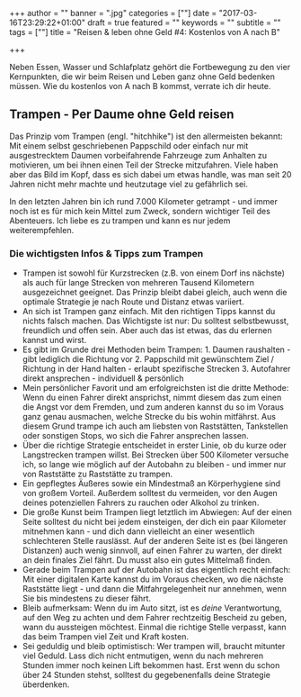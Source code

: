+++
author = ""
banner = ".jpg"
categories = [""]
date = "2017-03-16T23:29:22+01:00"
draft = true
featured = ""
keywords = ""
subtitle = ""
tags = [""]
title = "Reisen & leben ohne Geld #4: Kostenlos von A nach B"

+++

Neben Essen, Wasser und Schlafplatz gehört die Fortbewegung zu den vier Kernpunkten, die wir beim Reisen und Leben ganz ohne Geld bedenken müssen. Wie du kostenlos von A nach B kommst, verrate ich dir heute.<!--more-->

## Trampen - Per Daume ohne Geld reisen

Das Prinzip vom Trampen (engl. "hitchhike") ist den allermeisten bekannt: Mit einem selbst geschriebenen Pappschild oder einfach nur mit ausgestrecktem Daumen vorbeifahrende Fahrzeuge zum Anhalten zu motivieren, um bei ihnen einen Teil der Strecke mitzufahren. Viele haben aber das Bild im Kopf, dass es sich dabei um etwas handle, was man seit 20 Jahren nicht mehr machte und heutzutage viel zu gefährlich sei.   

In den letzten Jahren bin ich rund 7.000 Kilometer getrampt - und immer noch ist es für mich kein Mittel zum Zweck, sondern wichtiger Teil des Abenteuers. Ich liebe es zu trampen und kann es nur jedem weiterempfehlen.

### Die wichtigsten Infos & Tipps zum Trampen

- Trampen ist sowohl für Kurzstrecken (z.B. von einem Dorf ins nächste) als auch für lange Strecken von mehreren Tausend Kilometern ausgezeichnet geeignet. Das Prinzip bleibt dabei gleich, auch wenn die optimale Strategie je nach Route und Distanz etwas variiert.
- An sich ist Trampen ganz einfach. Mit den richtigen Tipps kannst du nichts falsch machen. Das Wichtigste ist nur: Du solltest selbstbewusst, freundlich und offen sein. Aber auch das ist etwas, das du erlernen kannst und wirst.  
- Es gibt im Grunde drei Methoden beim Trampen: 1. Daumen raushalten - gibt lediglich die Richtung vor 2. Pappschild mit gewünschtem Ziel / Richtung in der Hand halten - erlaubt spezifische Strecken 3. Autofahrer direkt ansprechen - individuell & persönlich
- Mein persönlicher Favorit und am erfolgreichsten ist die dritte Methode: Wenn du einen Fahrer direkt ansprichst, nimmt diesem das zum einen die Angst vor dem Fremden, und zum anderen kannst du so im Voraus ganz genau ausmachen, welche Strecke du bis wohin mitfährst. Aus diesem Grund trampe ich auch am liebsten von Raststätten, Tankstellen oder sonstigen Stops, wo sich die Fahrer ansprechen lassen.
- Über die richtige Strategie entscheidet in erster Linie, ob du kurze oder Langstrecken trampen willst. Bei Strecken über 500 Kilometer versuche ich, so lange wie möglich auf der Autobahn zu bleiben - und immer nur von Raststätte zu Raststätte zu trampen.
- Ein gepflegtes Äußeres sowie ein Mindestmaß an Körperhygiene sind von großem Vorteil. Außerdem solltest du vermeiden, vor den Augen deines potenziellen Fahrers zu rauchen oder Alkohol zu trinken.
- Die große Kunst beim Trampen liegt letztlich im Abwiegen: Auf der einen Seite solltest du nicht bei jedem einsteigen, der dich ein paar Kilometer mitnehmen kann - und dich dann vielleicht an einer wesentlich schlechteren Stelle rauslässt. Auf der anderen Seite ist es (bei längeren Distanzen) auch wenig sinnvoll, auf einen Fahrer zu warten, der direkt an dein finales Ziel fährt. Du musst also ein gutes Mittelmaß finden.
- Gerade beim Trampen auf der Autobahn ist das eigentlich recht einfach: Mit einer digitalen Karte kannst du im Voraus checken, wo die nächste Raststätte liegt - und dann die Mitfahrgelegenheit nur annehmen, wenn Sie bis mindestens zu dieser fährt. 
- Bleib aufmerksam: Wenn du im Auto sitzt, ist es *deine* Verantwortung, auf den Weg zu achten und dem Fahrer rechtzeitig Bescheid zu geben, wann du aussteigen möchtest. Einmal die richtige Stelle verpasst, kann das beim Trampen viel Zeit und Kraft kosten.
- Sei geduldig und bleib optimistisch: Wer trampen will, braucht mitunter viel Geduld. Lass dich nicht entmutigen, wenn du nach mehreren Stunden immer noch keinen Lift bekommen hast. Erst wenn du schon über 24 Stunden stehst, solltest du gegebenenfalls deine Strategie überdenken.
